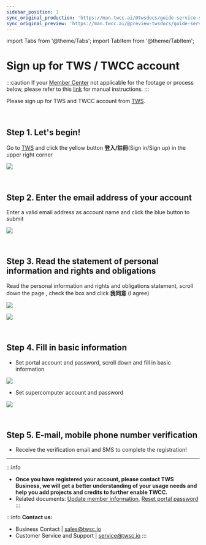 ```yaml
---
sidebar_position: 1
sync_original_production: 'https://man.twcc.ai/@twsdocs/guide-service-signup-en' 
sync_original_preview: 'https://man.twcc.ai/@preview-twsdocs/guide-service-signup-en' 
---
```


import Tabs from '@theme/Tabs';
import TabItem from '@theme/TabItem';

# Sign up for TWS / TWCC account


:::caution
If your [<ins>Member Center<i class="fa fa-question-circle fa-question-circle-for-service" aria-hidden="true"></i></ins>](https://man.twcc.ai/@twsdocs/howto-service-access-service-zh) not applicable for the footage or process below, please refer to this <i class="fa fa-sign-out" aria-hidden="true"></i> [<ins>link</ins>](https://man.twcc.ai/@twsdocs/doc-mber-pjct-blng-main-zh/https%3A%2F%2Fman.twcc.ai%2F%40twsdocs%2Fguide-service-signup-zh) for manual instructions.
:::

Please sign up for TWS and TWCC account from [TWS](https://tws.twcc.ai/).

<br/>


## Step 1. Let's begin!

Go to [<ins>TWS</ins>](https://tws.twcc.ai/) and click the yellow button **登入/註冊**(Sign in/Sign up) in the upper right corner

![](https://i.imgur.com/LiFZRnD.png)

<br/>


## Step 2. Enter the email address of your account

Enter a valid email address as account name and click the blue button to submit

![](https://i.imgur.com/0s5Upxx.png)

<br/>

## Step 3. Read the statement of personal information and rights and obligations

Read the personal information and rights and obligations statement, scroll down the page , check the box and click **我同意** (I agree)

![](https://cos.twcc.ai/SYS-MANUAL/uploads/upload_359a4e9fe18246b695980c71bc009deb.png)

![](https://cos.twcc.ai/SYS-MANUAL/uploads/upload_01ac86267fb145557b3b99f5506a0abe.png)

<br/>

## Step 4. Fill in basic information

- Set portal account and password, scroll down and fill in basic information

![](https://cos.twcc.ai/SYS-MANUAL/uploads/upload_ca9981e883155938b5365647ca0ef59c.png)

- Set supercomputer account and password

![](https://cos.twcc.ai/SYS-MANUAL/uploads/upload_c138be3c7a047acdab56dadf2400e861.png)

<br/>

## Step 5. E-mail, mobile phone number verification

- Receive the verification email and SMS to complete the registration!


---


:::info
- **Once you have registered your account, please contact TWS Business, we will get a better understanding of your usage needs and help you add projects and credits to further enable TWCC.**
- Related documents: [<ins>Update member information</ins>](https://man.twcc.ai/@twsdocs/guide-service-update-your-info-en), [<ins>Reset portal password</ins>](https://man.twcc.ai/@twsdocs/guide-service-reset-portal-pwd-en)
:::

:::info
**Contact us:**
- Business Contact | <ins><a href = "mailto: sales@twsc.io">sales@twsc.io</a></ins>
- Customer Service and Support | <ins><a href = "mailto: sales@twsc.io">service@twsc.io</a></ins>
:::